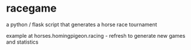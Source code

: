 # racegame
a python / flask script that generates a horse race tournament

example at horses.homingpigeon.racing - refresh to generate new games and statistics
